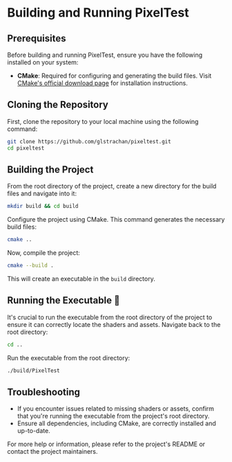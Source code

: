 # Building and Running PixelTest

## Prerequisites

Before building and running PixelTest, ensure you have the following installed
on your system:

- **CMake**: Required for configuring and generating the build files. Visit
  [CMake's official download page](https://cmake.org/download/) for installation
  instructions.

## Cloning the Repository

First, clone the repository to your local machine using the following command:

```bash
git clone https://github.com/glstrachan/pixeltest.git
cd pixeltest
```

## Building the Project

From the root directory of the project, create a new directory for the build
files and navigate into it:

```bash
mkdir build && cd build
```

Configure the project using CMake. This command generates the necessary build
files:

```bash
cmake ..
```

Now, compile the project:

```bash
cmake --build .
```

This will create an executable in the `build` directory.

## Running the Executable 🎊

It's crucial to run the executable from the root directory of the project to
ensure it can correctly locate the shaders and assets. Navigate back to the root
directory:

```bash
cd ..
```

Run the executable from the root directory:

```bash
./build/PixelTest
```

## Troubleshooting

- If you encounter issues related to missing shaders or assets, confirm that
  you're running the executable from the project's root directory.
- Ensure all dependencies, including CMake, are correctly installed and
  up-to-date.

For more help or information, please refer to the project's README or contact
the project maintainers.
